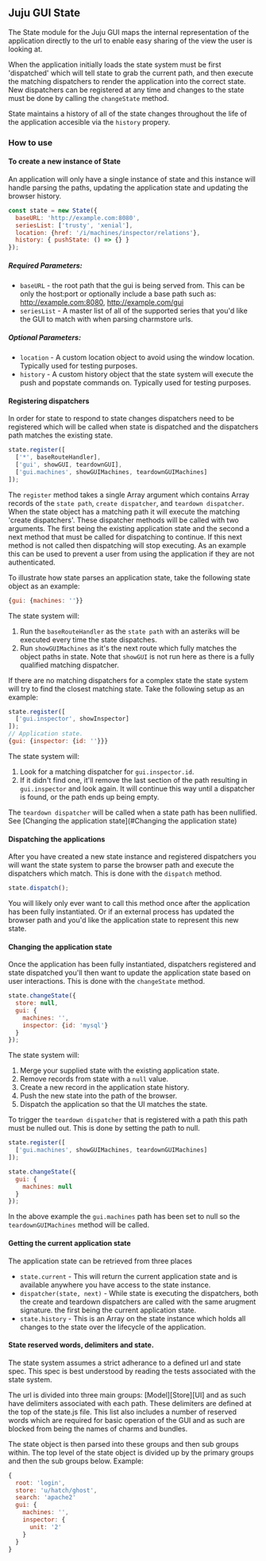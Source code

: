 ## Juju GUI State

The State module for the Juju GUI maps the internal representation of the
application directly to the url to enable easy sharing of the view the user
is looking at.

When the application initially loads the state system must be first 'dispatched'
which will tell state to grab the current path, and then execute the matching
dispatchers to render the application into the correct state. New dispatchers
can be registered at any time and changes to the state must be done by calling
the `changeState` method.

State maintains a history of all of the state changes throughout the life of
the application accesible via the `history` propery.

### How to use

#### To create a new instance of State
An application will only have a single instance of state and this instance
will handle parsing the paths, updating the application state and updating
the browser history.

```JavaScript
const state = new State({
  baseURL: 'http://example.com:8080',
  seriesList: ['trusty', 'xenial'],
  location: {href: '/i/machines/inspector/relations'},
  history: { pushState: () => {} }
});
```
##### Required Parameters:
- `baseURL` - the root path that the gui is being served from. This can be only
  the host:port or optionally include a base path such as:
  http://example.com:8080, http://example.com/gui
- `seriesList` - A master list of all of the supported series that you'd like the
  GUI to match with when parsing charmstore urls.

##### Optional Parameters:
- `location` - A custom location object to avoid using the window
  location. Typically used for testing purposes.
- `history` - A custom history object that the state system will execute the
  push and popstate commands on. Typically used for testing purposes.


#### Registering dispatchers
In order for state to respond to state changes dispatchers need to be registered
which will be called when state is dispatched and the dispatchers path matches
the existing state.

```JavaScript
state.register([
  ['*', baseRouteHandler],
  ['gui', showGUI, teardownGUI],
  ['gui.machines', showGUIMachines, teardownGUIMachines]
]);
```

The `register` method takes a single Array argument which contains Array records
of the `state path`, `create dispatcher`, and `teardown dispatcher`. When the
state object has a matching path it will execute the matching
'create dispatchers'. These dispatcher methods will be called with two
arguments. The first being the existing application state and the second a next
method that must be called for dispatching to continue. If this next method is
not called then dispatching will stop executing. As an example this can be used
to prevent a user from using the application if they are not authenticated.

To illustrate how state parses an application state, take the following state
object as an example:

```JavaScript
{gui: {machines: ''}}
```

The state system will:
1. Run the `baseRouteHandler` as the `state path` with an asteriks will be
   executed every time the state dispatches.
2. Run `showGUIMachines` as it's the next route which fully matches the
   object paths in state. Note that `showGUI` is not run here as there is a
   fully qualified matching dispatcher.

If there are no matching dispatchers for a complex state the state system will
try to find the closest matching state. Take the following setup as an
example:

```JavaScript
state.register([
  ['gui.inspector', showInspector]
]);
// Application state.
{gui: {inspector: {id: ''}}}
```

The state system will:
1. Look for a matching dispatcher for `gui.inspector.id`.
2. If it didn't find one, it'll remove the last section of the path resulting in
   `gui.inspector` and look again. It will continue this way until a
   dispatcher is found, or the path ends up being empty.

The `teardown dispatcher` will be called when a state path has been nullified.
See [Changing the application state](#Changing the application state)

#### Dispatching the applications
After you have created a new state instance and registered dispatchers you will
want the state system to parse the browser path and execute the dispatchers
which match. This is done with the `dispatch` method.

```JavaScript
state.dispatch();
```

You will likely only ever want to call this method once after the application
has been fully instantiated. Or if an external process has updated the browser
path and you'd like the application state to represent this new state.

#### Changing the application state
Once the application has been fully instantiated, dispatchers registered and
state dispatched you'll then want to update the application state based on
user interactions. This is done with the `changeState` method.

```JavaScript
state.changeState({
  store: null,
  gui: {
    machines: '',
    inspector: {id: 'mysql'}
  }
});
```

The state system will:
1. Merge your supplied state with the existing application state.
2. Remove records from state with a `null` value.
3. Create a new record in the application state history.
4. Push the new state into the path of the browser.
5. Dispatch the application so that the UI matches the state.

To trigger the `teardown dispatcher` that is registered with a path this path
must be nulled out. This is done by setting the path to null.

```JavaScript
state.register([
  ['gui.machines', showGUIMachines, teardownGUIMachines]
]);

state.changeState({
  gui: {
    machines: null
  }
});
```

In the above example the `gui.machines` path has been set to null so the
`teardownGUIMachines` method will be called.

#### Getting the current application state
The application state can be retrieved from three places

- `state.current` - This will return the current application state and is
  available anywhere you have access to the state instance.
- `dispatcher(state, next)` - While state is executing the dispatchers, both the
  create and teardown dispatchers are called with the same arugment signature.
  the first being the current application state.
- `state.history` - This is an Array on the state instance which
  holds all changes to the state over the lifecycle of the application.

#### State reserved words, delimiters and state.
The state system assumes a strict adherance to a defined url and state spec.
This spec is best understood by reading the tests associated with the state
system.

The url is divided into three main groups: [Model][Store][UI] and as such have
delimiters associated with each path. These delimiters are defined at the top
of the state.js file. This list also includes a number of reserved words which
are required for basic operation of the GUI and as such are blocked from being
the names of charms and bundles.

The state object is then parsed into these groups and then sub groups within.
The top level of the state object is divided up by the primary groups and then
the sub groups below. Example:

```JavaScript
{
  root: 'login',
  store: 'u/hatch/ghost',
  search: 'apache2'
  gui: {
    machines: '',
    inspector: {
      unit: '2'
    }
  }
}
```
